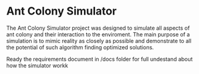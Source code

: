 # Ant Colony Simulator
The Ant Colony Simulator project was designed to simulate all aspects of ant colony and their interaction to the enviroment. The main purpose of a simulation is to mimic reality as closely as possible and demonstrate to all the potential of such algorithm finding optimized solutions.

Ready the requirements document in /docs folder for full undestand about how the simulator workk
